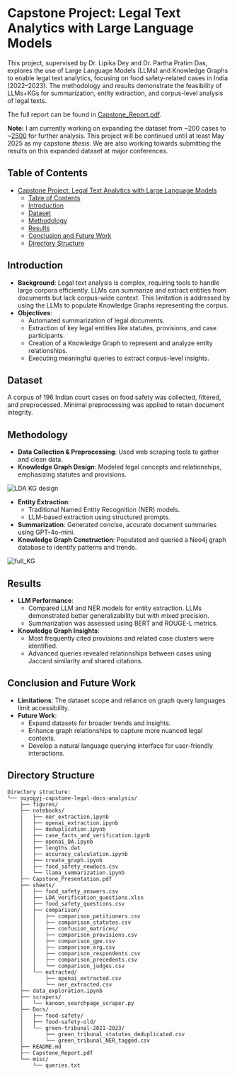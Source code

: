 # Capstone Project: Legal Text Analytics with Large Language Models

This project, supervised by Dr. Lipika Dey and Dr. Partha Pratim Das, explores the use of Large Language Models (LLMs) and Knowledge Graphs to enable legal text analytics, focusing on food safety-related cases in India (2022–2023). The methodology and results demonstrate the feasibility of LLMs+KGs for summarization, entity extraction, and corpus-level analysis of legal texts.

The full report can be found in [Capstone_Report.pdf](https://github.com/suyogyj/capstone-legal-docs-analysis/blob/main/Capstone_Report.pdf).

**Note:** I am currently working on expanding the dataset from ~200 cases to ~<u>2500</u> for further analysis. This project will be continued until at least May 2025 as my capstone *thesis*. We are also working towards submitting the results on this expanded dataset at major conferences.


## Table of Contents

- [Capstone Project: Legal Text Analytics with Large Language Models](#capstone-project-legal-text-analytics-with-large-language-models)
  - [Table of Contents](#table-of-contents)
  - [Introduction](#introduction)
  - [Dataset](#dataset)
  - [Methodology](#methodology)
  - [Results](#results)
  - [Conclusion and Future Work](#conclusion-and-future-work)
  - [Directory Structure](#directory-structure)
  
## Introduction

- **Background**: Legal text analysis is complex, requiring tools to handle large corpora efficiently. LLMs can summarize and extract entities from documents but lack corpus-wide context. This limitation is addressed by using the LLMs to populate Knowledge Graphs representing the corpus.
- **Objectives**:
  - Automated summarization of legal documents.
  - Extraction of key legal entities like statutes, provisions, and case participants.
  - Creation of a Knowledge Graph to represent and analyze entity relationships.
  - Executing meaningful queries to extract corpus-level insights.

## Dataset

A corpus of 196 Indian court cases on food safety was collected, filtered, and preprocessed. Minimal preprocessing was applied to retain document integrity.

## Methodology

- **Data Collection & Preprocessing**: Used web scraping tools to gather and clean data.
- **Knowledge Graph Design**: Modeled legal concepts and relationships, emphasizing statutes and provisions.

![LDA KG design](https://github.com/user-attachments/assets/6c7ca12e-b447-40ef-9f19-dbbc83cc4eb6)
  
- **Entity Extraction**:
  - Traditional Named Entity Recognition (NER) models.
  - LLM-based extraction using structured prompts.
- **Summarization**: Generated concise, accurate document summaries using GPT-4o-mini.
- **Knowledge Graph Construction**: Populated and queried a Neo4j graph database to identify patterns and trends.

![full_KG](https://github.com/user-attachments/assets/844e0b91-6b10-4012-bf54-440b21c1f47c)


## Results

- **LLM Performance**:
  - Compared LLM and NER models for entity extraction. LLMs demonstrated better generalizability but with mixed precision.
  - Summarization was assessed using BERT and ROUGE-L metrics.
- **Knowledge Graph Insights**:
  - Most frequently cited provisions and related case clusters were identified.
  - Advanced queries revealed relationships between cases using Jaccard similarity and shared citations.

## Conclusion and Future Work

- **Limitations**: The dataset scope and reliance on graph query languages limit accessibility.
- **Future Work**:
  - Expand datasets for broader trends and insights.
  - Enhance graph relationships to capture more nuanced legal contexts.
  - Develop a natural language querying interface for user-friendly interactions.

## Directory Structure

```
Directory structure:
└── suyogyj-capstone-legal-docs-analysis/
    ├── figures/
    ├── notebooks/
    │   ├── ner_extraction.ipynb
    │   ├── openai_extraction.ipynb
    │   ├── deduplication.ipynb
    │   ├── case_facts_and_verification.ipynb
    │   ├── openai_QA.ipynb
    │   ├── lengths.dat
    │   ├── accuracy_calculation.ipynb
    │   ├── create_graph.ipynb
    │   ├── food_safety_newdocs.csv
    │   └── llama_summarization.ipynb
    ├── Capstone_Presentation.pdf
    ├── sheets/
    │   ├── food_safety_answers.csv
    │   ├── LDA_verification_questions.xlsx
    │   ├── food_safety_questions.csv
    │   ├── comparison/
    │   │   ├── comparison_petitioners.csv
    │   │   ├── comparison_statutes.csv
    │   │   ├── confusion_matrices/
    │   │   ├── comparison_provisions.csv
    │   │   ├── comparison_gpe.csv
    │   │   ├── comparison_org.csv
    │   │   ├── comparison_respondents.csv
    │   │   ├── comparison_precedents.csv
    │   │   └── comparison_judges.csv
    │   └── extracted/
    │       ├── openai_extracted.csv
    │       └── ner_extracted.csv
    ├── data_exploration.ipynb
    ├── scrapers/
    │   └── kanoon_searchpage_scraper.py
    ├── Docs/
    │   ├── food-safety/
    │   ├── food-safety-old/
    │   └── green-tribunal-2021-2023/
    │       ├── green_tribunal_statutes_deduplicated.csv
    │       └── green_tribunal_NER_tagged.csv
    ├── README.md
    ├── Capstone_Report.pdf
    └── misc/
        └── queries.txt
```
